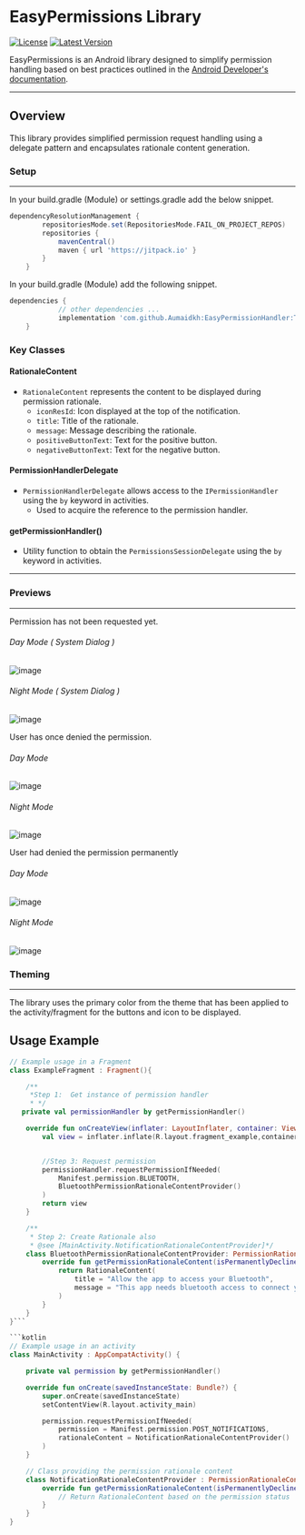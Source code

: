 # EasyPermissions Library

[![License](https://img.shields.io/badge/License-MIT-blue.svg)](https://opensource.org/licenses/MIT)
[![Latest Version](https://img.shields.io/badge/Latest%20Version-1.0.8-green)](https://github.com/Aumaidkh/EasyPermissionHandler/releases/tag/1.0.8)

EasyPermissions is an Android library designed to simplify permission handling based on best practices outlined in the [Android Developer's documentation](https://developer.android.com/training/permissions/requesting).

---

## Overview

This library provides simplified permission request handling using a delegate pattern and encapsulates rationale content generation.

### Setup

------------


In your build.gradle (Module) or settings.gradle add the below snippet.
```groovy
dependencyResolutionManagement {
		repositoriesMode.set(RepositoriesMode.FAIL_ON_PROJECT_REPOS)
		repositories {
			mavenCentral()
			maven { url 'https://jitpack.io' }
		}
	}
```
In your build.gradle (Module) add the following snippet.
```groovy
dependencies {
	        // other dependencies ...
	        implementation 'com.github.Aumaidkh:EasyPermissionHandler:Tag'
	}
```


### Key Classes

#### RationaleContent
- `RationaleContent` represents the content to be displayed during permission rationale.
  - `iconResId`: Icon displayed at the top of the notification.
  - `title`: Title of the rationale.
  - `message`: Message describing the rationale.
  - `positiveButtonText`: Text for the positive button.
  - `negativeButtonText`: Text for the negative button.

#### PermissionHandlerDelegate
- `PermissionHandlerDelegate` allows access to the `IPermissionHandler` using the `by` keyword in activities.
  - Used to acquire the reference to the permission handler.

#### getPermissionHandler()
- Utility function to obtain the `PermissionsSessionDelegate` using the `by` keyword in activities.

---

### Previews

------------
Permission has not been requested yet.
###### Day Mode ( System Dialog )
![image](https://github.com/Aumaidkh/EasyPermissionHandler/assets/52782821/5fa0d88b-febf-4e20-b9cb-1a8c328beb3b)


###### Night Mode  ( System Dialog )
![image](https://github.com/Aumaidkh/EasyPermissionHandler/assets/52782821/6c863ca1-655c-4e8b-8c13-7b35941b8beb)

User has once denied the permission.
###### Day Mode
![image](https://github.com/Aumaidkh/EasyPermissionHandler/assets/52782821/260d8b90-fd76-47a2-b851-70ef0270e0ec)

###### Night Mode
![image](https://github.com/Aumaidkh/EasyPermissionHandler/assets/52782821/ccf8925e-e872-4be4-b145-a34cc30e723e)


User had denied the permission permanently
###### Day Mode
![image](https://github.com/Aumaidkh/EasyPermissionHandler/assets/52782821/ed4e5f2c-8842-4926-8bd3-53822c92471e)

###### Night Mode
![image](https://github.com/Aumaidkh/EasyPermissionHandler/assets/52782821/1de6b500-f160-4cd0-910b-c47149899347)

### Theming
---
The library uses the primary color from the theme that has been applied to the activity/fragment for the buttons and icon to be displayed.
## Usage Example

```kotlin
// Example usage in a Fragment
class ExampleFragment : Fragment(){

    /**
     *Step 1:  Get instance of permission handler
     * */
   private val permissionHandler by getPermissionHandler()

    override fun onCreateView(inflater: LayoutInflater, container: ViewGroup?, savedInstanceState: Bundle?): View? {
        val view = inflater.inflate(R.layout.fragment_example,container,false)


        //Step 3: Request permission
        permissionHandler.requestPermissionIfNeeded(
            Manifest.permission.BLUETOOTH,
            BluetoothPermissionRationaleContentProvider()
        )
        return view
    }

    /**
     * Step 2: Create Rationale also
     * @see [MainActivity.NotificationRationaleContentProvider]*/
    class BluetoothPermissionRationaleContentProvider: PermissionRationaleContentProvider{
        override fun getPermissionRationaleContent(isPermanentlyDeclined: Boolean): RationaleContent {
            return RationaleContent(
                title = "Allow the app to access your Bluetooth",
                message = "This app needs bluetooth access to connect you to the other users"
            )
        }
    }
}```

```kotlin
// Example usage in an activity
class MainActivity : AppCompatActivity() {

    private val permission by getPermissionHandler()

    override fun onCreate(savedInstanceState: Bundle?) {
        super.onCreate(savedInstanceState)
        setContentView(R.layout.activity_main)

        permission.requestPermissionIfNeeded(
            permission = Manifest.permission.POST_NOTIFICATIONS,
            rationaleContent = NotificationRationaleContentProvider()
        )
    }

    // Class providing the permission rationale content
    class NotificationRationaleContentProvider : PermissionRationaleContentProvider {
        override fun getPermissionRationaleContent(isPermanentlyDeclined: Boolean): RationaleContent {
            // Return RationaleContent based on the permission status
        }
    }
}

